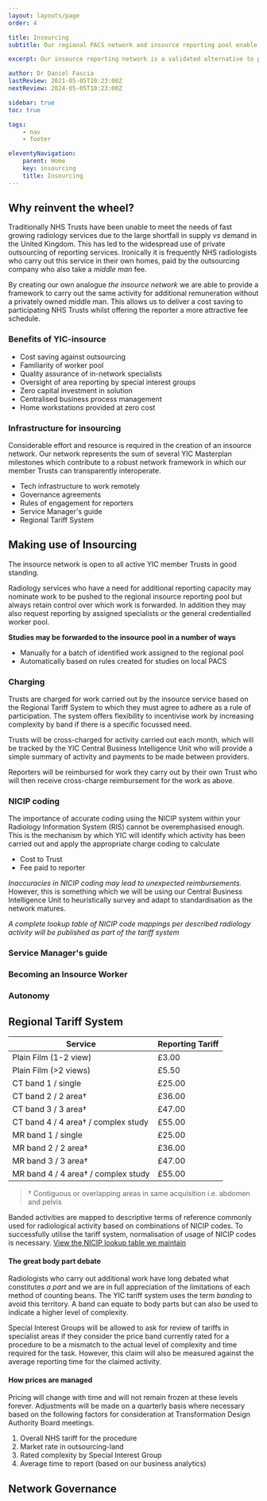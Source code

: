 ```yaml
---
layout: layouts/page
order: 4 

title: Insourcing
subtitle: Our regional PACS network and insource reporting pool enable member Trusts to access a wide area network of specialists willing to carry out additional paid work. Clearer backlogs and enhanced access to expertise within the NHS reduces the need for more expensive private outsourcing.

excerpt: Our insource reporting network is a validated alternative to private outsourcing.

author: Dr Daniel Fascia
lastReview: 2021-05-05T10:23:00Z
nextReview: 2024-05-05T10:23:00Z

sidebar: true
toc: true

tags:
    - nav
    - footer

eleventyNavigation:
    parent: Home
    key: insourcing
    title: Insourcing
---
```


## Why reinvent the wheel?

Traditionally NHS Trusts have been unable to meet the needs of fast growing radiology services due to the large shortfall in supply _vs_ demand in the United Kingdom. This has led to the widespread use of private outsourcing of reporting services. Ironically it is frequently NHS radiologists who carry out this service in their own homes, paid by the outsourcing company who also take a _middle man_ fee.

By creating our own analogue _the insource network_ we are able to provide a framework to carry out the same activity for additional remuneration without a privately owned middle man. This allows us to deliver a cost saving to participating NHS Trusts whilst offering the reporter a more attractive fee schedule.

### Benefits of YIC-insource

* Cost saving against outsourcing
* Familiarity of worker pool
* Quality assurance of in-network specialists
* Oversight of area reporting by special interest groups
* Zero capital investment in solution
* Centralised business process management
* Home workstations provided at zero cost

### Infrastructure for insourcing

Considerable effort and resource is required in the creation of an insource network. Our network represents the sum of several YIC Masterplan milestones which contribute to a robust network framework in which our member Trusts can transparently interoperate.

* Tech infrastructure to work remotely
* Governance agreements
* Rules of engagement for reporters
* Service Manager's guide
* Regional Tariff System

## Making use of Insourcing

The insource network is open to all active YIC member Trusts in good standing.

Radiology services who have a need for additional reporting capacity may nominate work to be pushed to the regional insource reporting pool but always retain control over which work is forwarded. In addition they may also request reporting by assigned specialists or the general credentialled worker pool.

**Studies may be forwarded to the insource pool in a number of ways**
* Manually for a batch of identified work assigned to the regional pool
* Automatically based on rules created for studies on local PACS

### Charging
Trusts are charged for work carried out by the insource service based on the Regional Tariff System to which they must agree to adhere as a rule of participation. The system offers flexibility to incentivise work by increasing complexity by band if there is a specific focussed need.

Trusts will be cross-charged for activity carried out each month, which will be tracked by the YIC Central Business Intelligence Unit who will provide a simple summary of activity and payments to be made between providers.

Reporters will be reimbursed for work they carry out by their own Trust who will then receive cross-charge reimbursement for the work as above.

### NICIP coding
The importance of accurate coding using the NICIP system within your Radiology Information System (RIS) cannot be overemphasised enough. This is the mechanism by which YIC will identify which activity has been carried out and apply the appropriate charge coding to calculate

* Cost to Trust
* Fee paid to reporter

_Inaccuracies in NICIP coding may lead to unexpected reimbursements._ However, this is something which we will be using our Central Business Intelligence Unit to heuristically survey and adapt to standardisation as the network matures.

_A complete lookup table of NICIP code mappings per described radiology activity will be published as part of the tariff system_

### Service Manager's guide
### Becoming an Insource Worker
### Autonomy

## Regional Tariff System

Service         |   Reporting Tariff
------------    |   -------------
Plain Film (1-2 view)      |   £3.00
Plain Film (>2 views)      |   £5.50
CT band 1 / single         |   £25.00
CT band 2 / 2 area†         |   £36.00
CT band 3 / 3 area†         |   £47.00
CT band 4 / 4 area† / complex study         |   £55.00
MR band 1 / single         |   £25.00
MR band 2 / 2 area†         |   £36.00
MR band 3 / 3 area†         |   £47.00
MR band 4 / 4 area† / complex study         |   £55.00

> † Contiguous or overlapping areas in same acquisition i.e. abdomen and pelvis

Banded activities are mapped to descriptive terms of reference commonly used for radiological activity based on combinations of NICIP codes. To successfully utilise the tariff system, normalisation of usage of NICIP codes is necessary. [View the NICIP lookup table we maintain](https://airtable.com/shrbvdfjlW2GOT1Dx/tblfjDTT1LWVTT4IP)

#### The great body part debate
Radiologists who carry out additional work have long debated what constitutes _a part_ and we are in full appreciation of the limitations of each method of counting beans. The YIC tariff system uses the term _banding_ to avoid this territory. A band can equate to body parts but can also be used to indicate a higher level of complexity.

Special Interest Groups will be allowed to ask for review of tariffs in specialist areas if they consider the price band currently rated for a procedure to be a mismatch to the actual level of complexity and time required for the task. However, this claim will also be measured against the average reporting time for the claimed activity.

#### How prices are managed
Pricing will change with time and will not remain frozen at these levels forever. Adjustments will be made on a quarterly basis where necessary based on the following factors for consideration at Transformation Design Authority Board meetings.

1. Overall NHS tariff for the procedure
2. Market rate in outsourcing-land
3. Rated complexity by Special Interest Group
4. Average time to report (based on our business analytics)

## Network Governance

